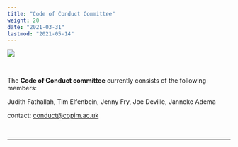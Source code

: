 ```yaml
---
title: "Code of Conduct Committee"
weight: 20
date: "2021-03-31"
lastmod: "2021-05-14"
---
```


![](/images/direct-democracy-colour-cropped.jpg)


  &nbsp;  


The **Code of Conduct committee** currently consists of the following members:

Judith Fathallah, Tim Elfenbein, Jenny Fry, Joe Deville, Janneke Adema

contact: [conduct@copim.ac.uk](mailto:conduct@copim.ac.uk)


&nbsp;  

---


  &nbsp;
